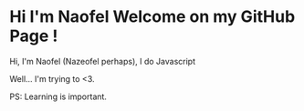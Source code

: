 # Hi I'm Naofel Welcome on my GitHub Page ! 

Hi, I'm Naofel (Nazeofel perhaps), I do Javascript

Well... I'm trying to <3.

PS: Learning is important.

